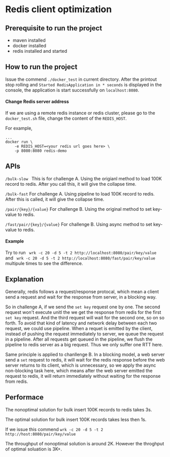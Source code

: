 # Redis client optimization

## Prerequisite to run the project 

* maven installed
* docker installed 
* redis installed and started

## How to run the project

Issue the commend `./docker_test` in current directory. After the printout stop rolling and `Started RedisApplication in * seconds` is displayed in the console, the application is start successfully on `localhost:8080`. 

#### Change Redis server address

If we are using a remote redis instance or redis cluster, please go to the `docker_test.sh` file, change the content of the `REDIS_HOST`.

For example,

```
...
docker run \
    -e REDIS_HOST=<your redis url goes here> \
    -p 8080:8080 redis-demo
```

## APIs 

`/bulk-slow ` This is for challenge A. Using the origianl method to load 100K record to redis. After you call this, it will give the collapse time.

`/bulk-fast` For challenge A. Using pipeline to load 100K record to redis. After this is called, it will give the collapse time.

`/pair/{key}/{value}` For challenge B. Using the original method to set key-value to redis.

`/fast/pair/{key}/{value}` For challenge B. Using async method to set key-value to redis. 

#### Example

Try to run ` wrk -c 20 -d 5 -t 2 http://localhost:8080/pair/key/value` and ` wrk -c 20 -d 5 -t 2 http://localhost:8080/fast/pair/key/value` multipule times to see the difference.

## Explanation 

Generally, redis follows a request/response protocal, which mean a client send a request and wait for the response from server, in a blocking way. 

So in challenge A, if we send the `set key` request one by one. The second request won't execute unitl the we get the response from redis for the first `set key` request. And the third request will wait for the second one, so on so forth. To avoid that kind of latency and network delay between each two request, we could use pipeline. When a requet is emitted by the client, instead of pushing the request immediately to server, we queue the request in a pipeline. After all requests get queued in the pipeline, we flush the pipeline to redis server as a big request. Thus we only suffer one RTT here.

Same principle is applied to chanllenge B. In a blocking model, a web server send a `set` request to redis, it will wait for the redis response before the web server  returns to its client, which is unnecessary, so we apply the async non-blocking task here, which means after the web server emitted the request to redis, it will return immediately without waiting for the response from redis. 

## Performace

The nonoptimal solution for bulk insert 100K records to redis takes 3s.

The optimal solution for bulk insert 100K records takes less then 1s.

If we issue this commend `wrk -c 20 -d 5 -t 2 http://host:8080/pair/key/value`

The throughput of nonoptimal solution is around 2K. However the throghput of optimal soluation is 3K+.